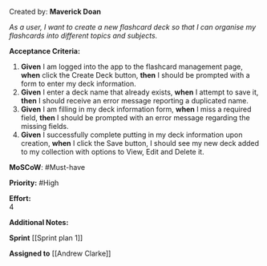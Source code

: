 Created by:  **Maverick Doan**

_As a user, I want to create a new flashcard deck so that I can organise my flashcards into different topics and subjects._

**Acceptance Criteria:**

1. **Given** I am logged into the app to the flashcard management page, **when** click the Create Deck button, **then** I should be prompted with a form to enter my deck information.
2. **Given** I enter a deck name that already exists, **when** I attempt to save it, **then** I should receive an error message reporting a duplicated name.
3. **Given** I am filling in my deck information form, **when** I miss a required field, **then** I should be prompted with an error message regarding the missing fields.
4. **Given** I successfully complete putting in my deck information upon creation, **when** I click the Save button, I should see my new deck added to my collection with options to View, Edit and Delete it.

**MoSCoW**: #Must-have 

**Priority:**  #High 

**Effort:**  
4

**Additional Notes:**  

**Sprint** [[Sprint plan 1]]

**Assigned to** [[Andrew Clarke]]
